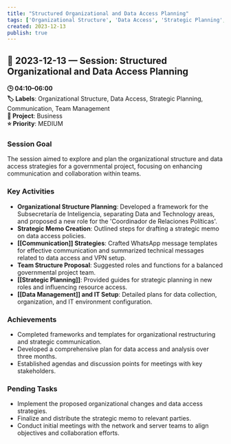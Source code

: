 ```yaml
---
title: "Structured Organizational and Data Access Planning"
tags: ['Organizational Structure', 'Data Access', 'Strategic Planning', 'Communication', 'Team Management']
created: 2023-12-13
publish: true
---
```


## 📅 2023-12-13 — Session: Structured Organizational and Data Access Planning

**🕒 04:10–06:00**  
**🏷️ Labels**: Organizational Structure, Data Access, Strategic Planning, Communication, Team Management  
**📂 Project**: Business  
**⭐ Priority**: MEDIUM  


### Session Goal
The session aimed to explore and plan the organizational structure and data access strategies for a governmental project, focusing on enhancing communication and collaboration within teams.

### Key Activities
- **Organizational Structure Planning**: Developed a framework for the Subsecretaría de Inteligencia, separating Data and Technology areas, and proposed a new role for the 'Coordinador de Relaciones Políticas'.
- **Strategic Memo Creation**: Outlined steps for drafting a strategic memo on data access policies.
- **[[Communication]] Strategies**: Crafted WhatsApp message templates for effective communication and summarized technical messages related to data access and VPN setup.
- **Team Structure Proposal**: Suggested roles and functions for a balanced governmental project team.
- **[[Strategic Planning]]**: Provided guides for strategic planning in new roles and influencing resource access.
- **[[Data Management]] and IT Setup**: Detailed plans for data collection, organization, and IT environment configuration.

### Achievements
- Completed frameworks and templates for organizational restructuring and strategic communication.
- Developed a comprehensive plan for data access and analysis over three months.
- Established agendas and discussion points for meetings with key stakeholders.

### Pending Tasks
- Implement the proposed organizational changes and data access strategies.
- Finalize and distribute the strategic memo to relevant parties.
- Conduct initial meetings with the network and server teams to align objectives and collaboration efforts.
